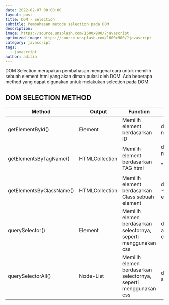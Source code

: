 ```yaml
---
date: 2022-02-07 00:08:00
layout: post
title: DOM - Selection
subtitle: Pembahasan metode selection pada DOM
description:
image: https://source.unsplash.com/1600x900/?javascript
optimized_image: https://source.unsplash.com/1600x900/?javascript
category: javascript
tags:
  - javascript
author: aditia
---
```


DOM Selection merupakan pembahasan mengenai cara untuk memilih sebuah element html yang akan dimanipulasi oleh DOM. Ada beberapa method yang dapat digunakan untuk melakukan selection pada DOM.

## DOM SELECTION METHOD

<table>
  <thead>
    <tr>
      <th>Method</th>
      <th>Output</th>
      <th>Function</th>
      <th>Usage</th>
    </tr>
  </thead>
  <tbody>
    <tr>
      <td>getElementById()</td>
      <td>Element</td>
      <td>Memilih element berdasarkan ID</td>
      <td>document.getElementById('inputA' -> inputA merupakan ID dari sebuah element HTML)</td>
    </tr>
    <tr>
      <td>getElementsByTagName()</td>
      <td>HTMLCollection</td>
      <td>Memilih element berdasarkan TAG html</td>
      <td>document.getElementByTagName('p' -> p merupakan tag html "<p>")</td>
    </tr>
    <tr>
      <td>getElementsByClassName()</td>
      <td>HTMLCollection</td>
      <td>Memilih element berdasarkan Class sebuah element</td>
      <td>document.getElementsByClassName('inputField' -> inputField merupakan class dari sebuah element HTML)</td>
    </tr>
    <tr>
      <td>querySelector()</td>
      <td>Element</td>
      <td>Memilih elemen berdasarkan selectornya, seperti menggunakan css</td>
      <td>document.querySelector('#b p:nth-child[2]' -> artinya cari sebuah element yang ID nya b dan cari tag p urutan ke dua)</td>
    </tr>
    <tr>
      <td>querySelectorAll()</td>
      <td>Node-List</td>
      <td>Memilih elemen berdasarkan selectornya, seperti menggunakan css</td>
      <td>document.querySelectorAll('p' -> artinya cari semua elemen yang memiliki tag p)</td>
    </tr>
  </tbody>
</table>
